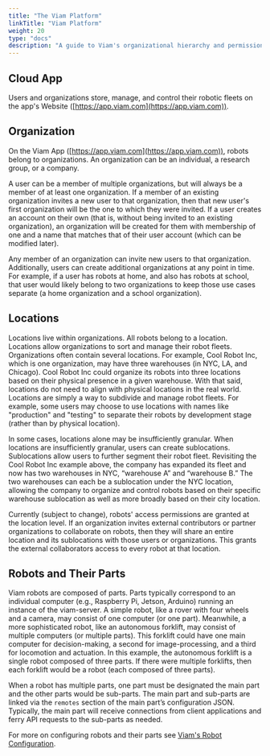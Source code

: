 ```yaml
---
title: "The Viam Platform"
linkTitle: "Viam Platform"
weight: 20
type: "docs"
description: "A guide to Viam's organizational hierarchy and permissioning."
---
```


## Cloud App
Users and organizations store, manage, and control their robotic fleets on the app's Website ([https://app.viam.com](https://app.viam.com)).

## Organization
On the Viam App ([https://app.viam.com](https://app.viam.com)), robots belong to organizations.
An organization can be an individual, a research group, or a company.

A user can be a member of multiple organizations, but will always be a member of at least one organization.
If a member of an existing organization invites a new user to that organization, then that new user's first organization will be the one to which they were invited.
If a user creates an account on their own (that is, without being invited to an existing organization), an organization will be created for them with membership of one and a name that matches that of their user account (which can be modified later).

Any member of an organization can invite new users to that organization.
Additionally, users can create additional organizations at any point in time.
For example, if a user has robots at home, and also has robots at school, that user would likely belong to two organizations to keep those use cases separate (a home organization and a school organization).

## Locations
Locations live within organizations. All robots belong to a location.
Locations allow organizations to sort and manage their robot fleets.
Organizations often contain several locations.
For example, Cool Robot Inc, which is one organization, may have three warehouses (in NYC, LA, and Chicago). Cool Robot Inc could organize its robots into three locations based on their physical presence in a given warehouse. 
With that said, locations do not need to align with physical locations in the real world. Locations are simply a way to subdivide and manage robot fleets.
For example, some users may choose to use locations with names like "production" and "testing" to separate their robots by development stage (rather than by physical location).

In some cases, locations alone may be insufficiently granular.
When locations are insufficiently granular, users can create sublocations.
Sublocations allow users to further segment their robot fleet.
Revisiting the Cool Robot Inc example above, the company has expanded its fleet and now has two warehouses in NYC, “warehouse A” and “warehouse B.” The two warehouses can each be a sublocation under the NYC location, allowing the company to organize and control robots based on their specific warehouse sublocation as well as more broadly based on their city location. 

Currently (subject to change), robots' access permissions are granted at the location level.
If an organization invites external contributors or partner organizations to collaborate on robots, then they will share an entire location and its sublocations with those users or organizations.
This grants the external collaborators access to every robot at that location.

## Robots and Their Parts 
Viam robots are composed of parts.
Parts typically correspond to an individual computer (e.g., Raspberry Pi, Jetson, Arduino) running an instance of the viam-server.
A simple robot, like a rover with four wheels and a camera, may consist of one computer (or one part).
Meanwhile, a more sophisticated robot, like an autonomous forklift, may consist of multiple computers (or multiple parts).
This forklift could have one main computer for decision-making, a second for image-processing, and a third for locomotion and actuation.
In this example, the autonomous forklift is a single robot composed of three parts.
If there were multiple forklifts, then each forklift would be a robot (each composed of three parts).

When a robot has multiple parts, one part must be designated the main part and the other parts would be sub-parts. The main part and sub-parts are linked via the `remotes` section of the main part’s configuration JSON. Typically, the main part will receive connections from client applications and ferry API requests to the sub-parts as needed.

For more on configuring robots and their parts see [Viam's Robot Configuration](../../getting-started/robot-config/).
